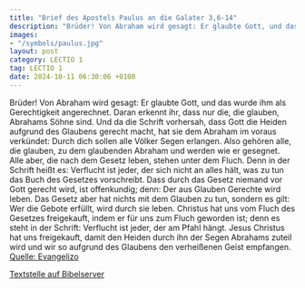 ```yaml
---
title: "Brief des Apostels Paulus an die Galater 3,6-14"
description: "Brüder! Von Abraham wird gesagt: Er glaubte Gott, und das wurde ihm als Gerechtigkeit angerechnet. Daran erkennt ihr, dass nur die, die glauben, Abrahams Söhne sind. Und da die Schrift vorhersah, dass Gott die Heiden aufgrund des Glaubens gerecht macht, hat sie dem Abraham im vor...."
images:
- "/symbols/paulus.jpg"
layout: post
category: LECTIO 1
tag: LECTIO 1
date: 2024-10-11 06:30:06 +0100
---
```

Brüder! Von Abraham wird gesagt: Er glaubte Gott, und das wurde ihm als Gerechtigkeit angerechnet.
Daran erkennt ihr, dass nur die, die glauben, Abrahams Söhne sind.
Und da die Schrift vorhersah, dass Gott die Heiden aufgrund des Glaubens gerecht macht, hat sie dem Abraham im voraus verkündet: Durch dich sollen alle Völker Segen erlangen.<!--more-->
Also gehören alle, die glauben, zu dem glaubenden Abraham und werden wie er gesegnet.
Alle aber, die nach dem Gesetz leben, stehen unter dem Fluch. Denn in der Schrift heißt es: Verflucht ist jeder, der sich nicht an alles hält, was zu tun das Buch des Gesetzes vorschreibt.
Dass durch das Gesetz niemand vor Gott gerecht wird, ist offenkundig; denn: Der aus Glauben Gerechte wird leben.
Das Gesetz aber hat nichts mit dem Glauben zu tun, sondern es gilt: Wer die Gebote erfüllt, wird durch sie leben.
Christus hat uns vom Fluch des Gesetzes freigekauft, indem er für uns zum Fluch geworden ist; denn es steht in der Schrift: Verflucht ist jeder, der am Pfahl hängt.
Jesus Christus hat uns freigekauft, damit den Heiden durch ihn der Segen Abrahams zuteil wird und wir so aufgrund des Glaubens den verheißenen Geist empfangen.<br>
[Quelle: Evangelizo](https://evangeliumtagfuertag.org/DE/gospel)

[Textstelle auf Bibelserver](https://www.bibleserver.com/EU/Galater3,6-14)
